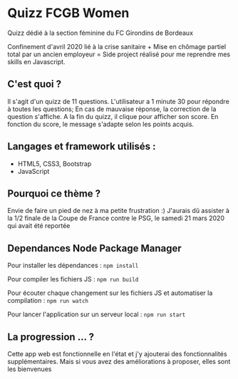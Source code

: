 # Quizz FCGB Women
Quizz dédié à la section féminine du FC Girondins de Bordeaux

Confinement d'avril 2020 lié à la crise sanitaire + Mise en chômage partiel total par un ancien employeur = 
Side project réalisé pour me reprendre mes skills en Javascript.

## C'est quoi ?
Il s'agit d'un quizz de 11 questions.
L'utilisateur a 1 minute 30 pour répondre à toutes les questions;
En cas de mauvaise réponse, la correction de la question s'affiche.
A la fin du quizz, il clique pour afficher son score.
En fonction du score, le message s'adapte selon les points acquis.

## Langages et framework utilisés : 
* HTML5, CSS3, Bootstrap
* JavaScript 

## Pourquoi ce thème ?
Envie de faire un pied de nez à ma petite frustration :) 
J'aurais dû assister à la 1/2 finale de la Coupe de France contre le PSG, le samedi 21 mars 2020 qui avait été reportée 

## Dependances Node Package Manager
Pour installer les dépendances : `npm install`

Pour compiler les fichiers JS : `npm run build`

Pour écouter chaque changement sur les fichiers JS et automatiser la compilation : `npm run watch`

Pour lancer l'application sur un serveur local : `npm run start`

## La progression … ?
Cette app web est fonctionnelle en l'état et j'y ajouterai des fonctionnalités supplémentaires.
Mais si vous avez des améliorations à proposer, elles sont les bienvenues
